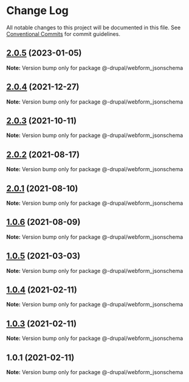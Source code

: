 # Change Log

All notable changes to this project will be documented in this file. See
[Conventional Commits](https://conventionalcommits.org) for commit guidelines.

## [2.0.5](https://github.com/AmazeeLabs/silverback-mono/compare/@-drupal/webform_jsonschema@2.0.4...@-drupal/webform_jsonschema@2.0.5) (2023-01-05)

**Note:** Version bump only for package @-drupal/webform_jsonschema

## [2.0.4](https://github.com/AmazeeLabs/silverback-mono/compare/@-drupal/webform_jsonschema@2.0.3...@-drupal/webform_jsonschema@2.0.4) (2021-12-27)

**Note:** Version bump only for package @-drupal/webform_jsonschema

## [2.0.3](https://github.com/AmazeeLabs/silverback-mono/compare/@-drupal/webform_jsonschema@2.0.2...@-drupal/webform_jsonschema@2.0.3) (2021-10-11)

**Note:** Version bump only for package @-drupal/webform_jsonschema

## [2.0.2](https://github.com/AmazeeLabs/silverback-mono/compare/@-drupal/webform_jsonschema@2.0.1...@-drupal/webform_jsonschema@2.0.2) (2021-08-17)

**Note:** Version bump only for package @-drupal/webform_jsonschema

## [2.0.1](https://github.com/AmazeeLabs/silverback-mono/compare/@-drupal/webform_jsonschema@1.0.6...@-drupal/webform_jsonschema@2.0.1) (2021-08-10)

**Note:** Version bump only for package @-drupal/webform_jsonschema

## [1.0.6](https://github.com/AmazeeLabs/silverback-mono/compare/@-drupal/webform_jsonschema@1.0.5...@-drupal/webform_jsonschema@1.0.6) (2021-08-09)

**Note:** Version bump only for package @-drupal/webform_jsonschema

## [1.0.5](https://github.com/AmazeeLabs/silverback-mono/compare/@-drupal/webform_jsonschema@1.0.4...@-drupal/webform_jsonschema@1.0.5) (2021-03-03)

**Note:** Version bump only for package @-drupal/webform_jsonschema

## [1.0.4](https://github.com/AmazeeLabs/silverback-mono/compare/@-drupal/webform_jsonschema@1.0.3...@-drupal/webform_jsonschema@1.0.4) (2021-02-11)

**Note:** Version bump only for package @-drupal/webform_jsonschema

## [1.0.3](https://github.com/AmazeeLabs/silverback-mono/compare/@-drupal/webform_jsonschema@1.0.1...@-drupal/webform_jsonschema@1.0.3) (2021-02-11)

**Note:** Version bump only for package @-drupal/webform_jsonschema

## 1.0.1 (2021-02-11)

**Note:** Version bump only for package @-drupal/webform_jsonschema
